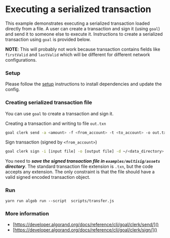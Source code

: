 # Executing a serialized transaction

This example demonstrates executing a serialized transaction loaded directly from a file. A user can create a transaction and sign it (using `goal`) and send it to someone else to execute it. Instructions to create a serialized transaction using `goal` is provided below.

**NOTE**: This will probably not work because transaction contains fields like `firstValid` and `lastValid` which will be different for different network configurations.

### Setup

Please follow the [setup](../README.md) instructions to install dependencies and update the config.

### Creating serialized transaction file

You can use `goal` to create a transaction and sign it.

Creating a transaction and writing to file `out.txn`

```bash
goal clerk send -a <amount> -f <from_account> -t <to_account> -o out.txn -d ~/<data_directory>
```

Sign transaction (signed by `<from_account>`)

```bash
goal clerk sign -i [input file] -o [output file] -d ~/<data_directory>
```

You need to **_save the signed transaction file in `examples/multisig/assets` directory_**.
The standard transaction file extension is `.txn`, but the code accepts any extension. The only constraint is that the file should have a valid signed encoded transaction object.

### Run

```
yarn run algob run --script  scripts/transfer.js
```

### More information

- [https://developer.algorand.org/docs/reference/cli/goal/clerk/send/]()
- [https://developer.algorand.org/docs/reference/cli/goal/clerk/sign/]()
